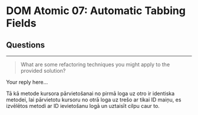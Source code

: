 # DOM Atomic 07: Automatic Tabbing Fields

## Questions

---

> What are some refactoring techniques you might apply to the provided solution?

Your reply here...

Tā kā metode kursora pārvietošanai no pirmā loga uz otro ir identiska metodei, lai pārvietotu kursoru no otrā loga uz trešo ar tikai ID maiņu, es izvēlētos metodi ar ID ievietošanu logā un uztaisīt cilpu caur to.